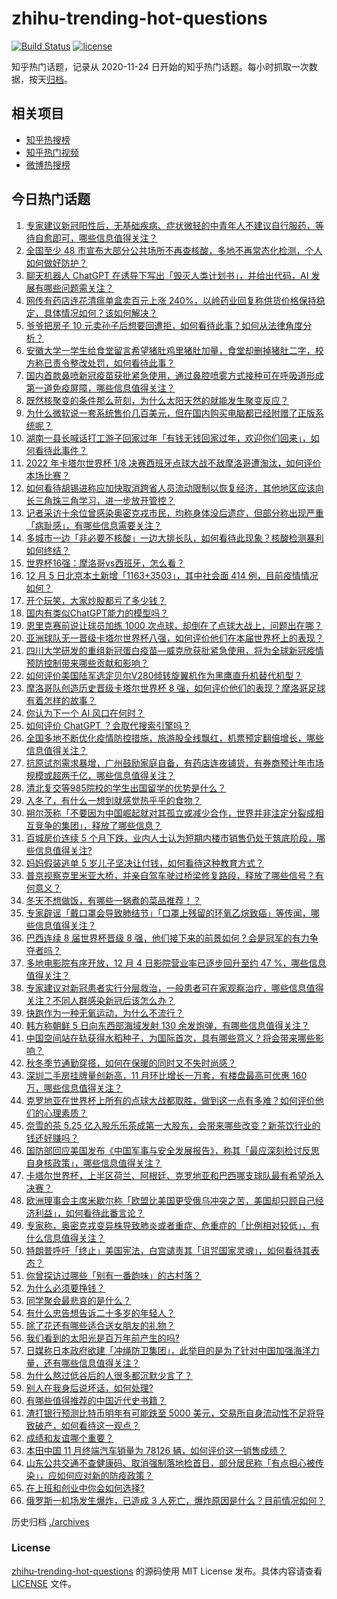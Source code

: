 # zhihu-trending-hot-questions

[![Build Status](https://github.com/justjavac/zhihu-trending-hot-questions/workflows/ci/badge.svg?branch=master)](https://github.com/justjavac/zhihu-trending-hot-questions/actions)
[![license](https://img.shields.io/github/license/justjavac/zhihu-trending-hot-questions)](https://github.com/justjavac/zhihu-trending-hot-questions/blob/master/LICENSE)

知乎热门话题，记录从 2020-11-24 日开始的知乎热门话题。每小时抓取一次数据，按天[归档](./archives)。

## 相关项目

- [知乎热搜榜](https://github.com/justjavac/zhihu-trending-top-search)
- [知乎热门视频](https://github.com/justjavac/zhihu-trending-hot-video)
- [微博热搜榜](https://github.com/justjavac/weibo-trending-hot-search)

## 今日热门话题

<!-- BEGIN -->
<!-- 最后更新时间 Wed Dec 07 2022 05:18:02 GMT+0800 (China Standard Time) -->

1. [专家建议新冠阳性后，无基础疾病、症状微轻的中青年人不建议自行服药，等待自愈即可，哪些信息值得关注？](https://www.zhihu.com/question/570672532)
1. [全国至少 48 市宣布大部分公共场所不再查核酸，多地不再常态化检测，个人如何做好防护？](https://www.zhihu.com/question/570665058)
1. [聊天机器人 ChatGPT 在诱导下写出「毁灭人类计划书」，并给出代码，AI 发展有哪些问题需关注？](https://www.zhihu.com/question/570520300)
1. [网传有药店连花清瘟单盒卖百元上涨 240%，以岭药业回复称供货价格保持稳定，具体情况如何？该如何解决？](https://www.zhihu.com/question/570761559)
1. [爷爷把房子 10 元卖孙子后想要回遭拒，如何看待此事？如何从法律角度分析？](https://www.zhihu.com/question/570422383)
1. [安徽大学一学生给食堂留言希望猪肚鸡里猪肚加量，食堂却删掉猪肚二字，校方称已责令整改处罚，如何看待此事？](https://www.zhihu.com/question/570440040)
1. [国内首款鼻喷新冠疫苗获批紧急使用，通过鼻腔喷雾方式接种可在呼吸道形成第一道免疫屏障，哪些信息值得关注？](https://www.zhihu.com/question/570700839)
1. [既然核聚变的条件那么苛刻，为什么太阳天然的就能发生聚变反应？](https://www.zhihu.com/question/569740505)
1. [为什么微软说一套系统售价几百美元，但在国内购买电脑都已经附赠了正版系统呢？](https://www.zhihu.com/question/569770290)
1. [湖南一县长喊话打工游子回家过年「有钱无钱回家过年，欢迎你们回来」，如何看待此事件？](https://www.zhihu.com/question/570708561)
1. [2022 年卡塔尔世界杯 1/8 决赛西班牙点球大战不敌摩洛哥遭淘汰，如何评价本场比赛？](https://www.zhihu.com/question/570805243)
1. [如何看待胡锡进称应加快取消跨省人员流动限制以恢复经济，其他地区应该向长三角珠三角学习，进一步放开管控？](https://www.zhihu.com/question/570709448)
1. [记者采访十余位曾感染奥密克戎市民，均称身体没后遗症，但部分称出现严重「病耻感」，有哪些信息需要关注？](https://www.zhihu.com/question/570722206)
1. [多城市一边「非必要不核酸」一边大排长队，如何看待此现象？核酸检测暴利如何终结？](https://www.zhihu.com/question/570424664)
1. [世界杯16强：摩洛哥vs西班牙，怎么看？](https://www.zhihu.com/question/570709776)
1. [12 月 5 日北京本土新增「1163+3503」，其中社会面 414 例，目前疫情情况如何？](https://www.zhihu.com/question/570669949)
1. [开个玩笑，大家炒股都亏了多少钱？](https://www.zhihu.com/question/515422370)
1. [国内有类似ChatGPT能力的模型吗？](https://www.zhihu.com/question/570713548)
1. [恩里克赛前说让球员加练 1000 次点球，却倒在了点球大战上，问题出在哪？](https://www.zhihu.com/question/570826449)
1. [亚洲球队无一晋级卡塔尔世界杯八强，如何评价他们在本届世界杯上的表现？](https://www.zhihu.com/question/570631051)
1. [四川大学研发的重组新冠蛋白疫苗—威克欣获批紧急使用，将为全球新冠疫情预防控制带来哪些贡献和影响？](https://www.zhihu.com/question/570581209)
1. [如何评价美国陆军选定贝尔V280倾转旋翼机作为黑鹰直升机替代机型？](https://www.zhihu.com/question/570736985)
1. [摩洛哥队创造历史晋级卡塔尔世界杯 8 强，如何评价他们的表现？摩洛哥足球有着怎样的故事？](https://www.zhihu.com/question/570826596)
1. [你认为下一个 AI 风口在何时？](https://www.zhihu.com/question/557939817)
1. [如何评价 ChatGPT ？会取代搜索引擎吗？](https://www.zhihu.com/question/570062224)
1. [全国多地不断优化疫情防控措施，旅游股全线飘红，机票预定翻倍增长，哪些信息值得关注？](https://www.zhihu.com/question/570715882)
1. [抗原试剂需求暴增，广州鼓励家庭自备，有药店连夜铺货，有券商预计年市场规模或超两千亿，哪些信息值得关注？](https://www.zhihu.com/question/570126549)
1. [清北复交等985院校的学生出国留学的优势是什么？](https://www.zhihu.com/question/20299462)
1. [入冬了，有什么一想到就感觉热乎乎的食物？](https://www.zhihu.com/question/569834833)
1. [朔尔茨称「不要因为中国崛起就对其孤立或减少合作，世界并非注定分裂成相互竞争的集团」，释放了哪些信息？](https://www.zhihu.com/question/570721269)
1. [百城房价连续 5 个月下跌，业内人士认为短期内楼市销售仍处于筑底阶段，哪些信息值得关注?](https://www.zhihu.com/question/570707644)
1. [妈妈假装逃单 5 岁儿子坚决让付钱，如何看待这种教育方式？](https://www.zhihu.com/question/570697331)
1. [普京视察克里米亚大桥，并亲自驾车驶过桥梁修复路段，释放了哪些信号？有何意义？](https://www.zhihu.com/question/570723011)
1. [冬天不想做饭，有哪些一锅煮的菜品推荐！？](https://www.zhihu.com/question/425189049)
1. [专家辟谣「戴口罩会导致肺结节」「口罩上残留的环氧乙烷致癌」等传闻，哪些信息值得关注？](https://www.zhihu.com/question/570733428)
1. [巴西连续 8 届世界杯晋级 8 强，他们接下来的前景如何？会是冠军的有力争夺者吗？](https://www.zhihu.com/question/570632229)
1. [多地电影院有序开放，12 月 4 日影院营业率已逐步回升至约 47 %，哪些信息值得关注？](https://www.zhihu.com/question/570718818)
1. [专家建议对新冠患者实行分层救治，一般患者可在家观察治疗，哪些信息值得关注？不同人群感染新冠后该怎么办？](https://www.zhihu.com/question/570789945)
1. [快跑作为一种无氧运动，为什么不流行？](https://www.zhihu.com/question/568970238)
1. [韩方称朝鲜 5 日向东西部海域发射 130 余发炮弹，有哪些信息值得关注？](https://www.zhihu.com/question/570583911)
1. [中国空间站在轨获得水稻种子，为国际首次，具有哪些意义？将会带来哪些影响？](https://www.zhihu.com/question/570429237)
1. [秋冬季节通勤穿搭，如何在保暖的同时又不失时尚感？](https://www.zhihu.com/question/562886687)
1. [深圳二手房挂牌量创新高，11 月环比增长一万套，有楼盘最高可优惠 160 万，哪些信息值得关注？](https://www.zhihu.com/question/570740690)
1. [克罗地亚在世界杯上所有的点球大战都取胜，做到这一点有多难？如何评价他们的心理素质？](https://www.zhihu.com/question/570621370)
1. [奈雪的茶 5.25 亿入股乐乐茶成第一大股东，会带来哪些改变？新茶饮行业的钱还好赚吗？](https://www.zhihu.com/question/570574440)
1. [国防部回应美国发布《中国军事与安全发展报告》，称其「最应深刻检讨反思自身核政策」，哪些信息值得关注？](https://www.zhihu.com/question/570730533)
1. [卡塔尔世界杯，上半区荷兰、阿根廷、克罗地亚和巴西哪支球队最有希望杀入决赛？](https://www.zhihu.com/question/570647131)
1. [欧洲理事会主席米歇尔称「欧盟比美国更受俄乌冲突之苦，美国却只顾自己经济利益」，如何看待此番言论？](https://www.zhihu.com/question/570347304)
1. [专家称，奥密克戎变异株导致肺炎或者重症、危重症的「比例相对较低」，有什么信息值得关注？](https://www.zhihu.com/question/570577434)
1. [特朗普呼吁「终止」美国宪法，白宫谴责其「诅咒国家灵魂」，如何看待其表态？](https://www.zhihu.com/question/570489217)
1. [你曾探访过哪些「别有一番韵味」的古村落？](https://www.zhihu.com/question/569811974)
1. [为什么必须要挣钱？](https://www.zhihu.com/question/569610647)
1. [同学聚会最悲哀的是什么？](https://www.zhihu.com/question/22636295)
1. [有什么忠告想告诉二十多岁的年轻人？](https://www.zhihu.com/question/490341024)
1. [除了花还有哪些适合送女朋友的礼物？](https://www.zhihu.com/question/562712214)
1. [我们看到的太阳光是百万年前产生的吗?](https://www.zhihu.com/question/53782859)
1. [日媒称日本政府欲建「冲绳防卫集团」，此举目的是为了针对中国加强海洋力量，还有哪些信息值得关注？](https://www.zhihu.com/question/570415974)
1. [为什么熬过低谷后的人很多都沉默少言了？](https://www.zhihu.com/question/521456695)
1. [别人在我身后说坏话，如何处理?](https://www.zhihu.com/question/563240775)
1. [有哪些值得推荐的中国近代史书籍？](https://www.zhihu.com/question/20937728)
1. [渣打银行预测比特币明年有可能跌至 5000 美元，交易所自身流动性不足将导致破产，如何看待这一观点？](https://www.zhihu.com/question/570675520)
1. [成绩和友谊哪个重要？](https://www.zhihu.com/question/570751624)
1. [本田中国 11 月终端汽车销量为 78126 辆，如何评价这一销售成绩？](https://www.zhihu.com/question/570433435)
1. [山东公共交通不查健康码、取消强制落地检首日，部分居民称「有点担心被传染」，应如何应对新的防疫政策？](https://www.zhihu.com/question/570594099)
1. [在上班和创业中你会如何选择?](https://www.zhihu.com/question/570234271)
1. [俄罗斯一机场发生爆炸，已造成 3 人死亡，爆炸原因是什么？目前情况如何？](https://www.zhihu.com/question/570535708)

<!-- END -->

历史归档 [./archives](./archives)

### License

[zhihu-trending-hot-questions](https://github.com/justjavac/zhihu-trending-hot-questions)
的源码使用 MIT License 发布。具体内容请查看 [LICENSE](./LICENSE) 文件。
